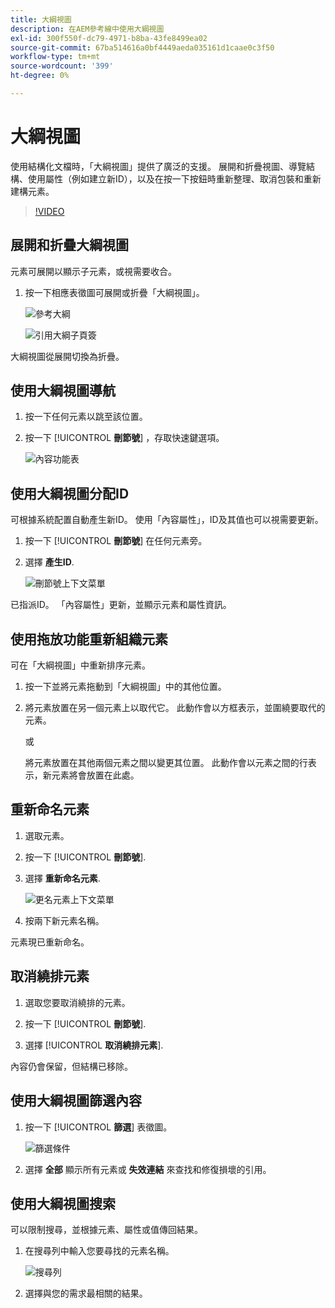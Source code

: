 ```yaml
---
title: 大綱視圖
description: 在AEM參考線中使用大綱視圖
exl-id: 300f550f-dc79-4971-b8ba-43fe8499ea02
source-git-commit: 67ba514616a0bf4449aeda035161d1caae0c3f50
workflow-type: tm+mt
source-wordcount: '399'
ht-degree: 0%

---
```


# 大綱視圖

使用結構化文檔時，「大綱視圖」提供了廣泛的支援。 展開和折疊視圖、導覽結構、使用屬性（例如建立新ID），以及在按一下按鈕時重新整理、取消包裝和重新建構元素。

>[!VIDEO](https://video.tv.adobe.com/v/342767?quality=12&learn=on)

## 展開和折疊大綱視圖

元素可展開以顯示子元素，或視需要收合。

1. 按一下相應表徵圖可展開或折疊「大綱視圖」。

   ![參考大綱](images/lesson-6/outline-collapsed-before.png)

   ![引用大綱子頁簽](images/lesson-6/outline-expanded-after.png)

大綱視圖從展開切換為折疊。

## 使用大綱視圖導航

1. 按一下任何元素以跳至該位置。

1. 按一下 [!UICONTROL **刪節號**] ，存取快速鍵選項。

   ![內容功能表](images/lesson-6/shortcut-options.png)

## 使用大綱視圖分配ID

可根據系統配置自動產生新ID。 使用「內容屬性」，ID及其值也可以視需要更新。

1. 按一下 [!UICONTROL **刪節號**] 在任何元素旁。

1. 選擇 **產生ID**.

   ![刪節號上下文菜單](images/lesson-6/ellipsis-popup.png)

已指派ID。 「內容屬性」更新，並顯示元素和屬性資訊。

## 使用拖放功能重新組織元素

可在「大綱視圖」中重新排序元素。

1. 按一下並將元素拖動到「大綱視圖」中的其他位置。

1. 將元素放置在另一個元素上以取代它。 此動作會以方框表示，並圍繞要取代的元素。

   或

   將元素放置在其他兩個元素之間以變更其位置。 此動作會以元素之間的行表示，新元素將會放置在此處。

## 重新命名元素

1. 選取元素。

1. 按一下 [!UICONTROL **刪節號**].

1. 選擇 **重新命名元素**.

   ![更名元素上下文菜單](images/lesson-6/rename-before.png)

1. 按兩下新元素名稱。

元素現已重新命名。

## 取消繞排元素

1. 選取您要取消繞排的元素。

1. 按一下 [!UICONTROL **刪節號**].

1. 選擇 [!UICONTROL **取消繞排元素**].

內容仍會保留，但結構已移除。

## 使用大綱視圖篩選內容

1. 按一下 [!UICONTROL **篩選**] 表徵圖。

   ![篩選條件](images/lesson-6/filter-icon.png)

1. 選擇 **全部** 顯示所有元素或 **失效連結** 來查找和修復損壞的引用。

## 使用大綱視圖搜索

可以限制搜尋，並根據元素、屬性或值傳回結果。

1. 在搜尋列中輸入您要尋找的元素名稱。

   ![搜尋列](images/lesson-6/search-bar.png)

1. 選擇與您的需求最相關的結果。
